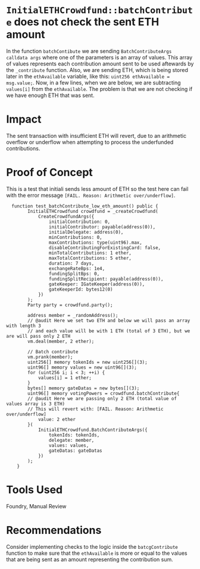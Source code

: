 
# `InitialETHCrowdfund::batchContribute` does not check the sent ETH amount

In the function `batchContibute` we are sending `BatchContributeArgs calldata args` where one of the parameters is an array of values. This array of values represents each contribution amount sent to be used aftewards by the `_contribute` function. Also, we are sending ETH, which is being stored later in the `ethAvailable` variable, like this: `uint256 ethAvailable = msg.value;`. Now, in a few lines, when we are below, we are subtracting `values[i]` from the `ethAvailable`. The problem is that we are not checking if we have enough ETH that was sent.

# Impact

The sent transaction with insufficient ETH will revert, due to an arithmetic overflow or underflow when attempting to process the underfunded contributions.

# Proof of Concept

This is a test that initiali sends less amount of ETH so the test here can fail with the error message `[FAIL. Reason: Arithmetic over/underflow]`.

```solidity
  function test_batchContribute_low_eth_amount() public {
        InitialETHCrowdfund crowdfund = _createCrowdfund(
            CreateCrowdfundArgs({
                initialContribution: 0,
                initialContributor: payable(address(0)),
                initialDelegate: address(0),
                minContributions: 0,
                maxContributions: type(uint96).max,
                disableContributingForExistingCard: false,
                minTotalContributions: 1 ether,
                maxTotalContributions: 5 ether,
                duration: 7 days,
                exchangeRateBps: 1e4,
                fundingSplitBps: 0,
                fundingSplitRecipient: payable(address(0)),
                gateKeeper: IGateKeeper(address(0)),
                gateKeeperId: bytes12(0)
            })
        );
        Party party = crowdfund.party();

        address member = _randomAddress();
        // @audit Here we set two ETH and below we will pass an array with length 3
        // and each value will be with 1 ETH (total of 3 ETH), but we are will pass only 2 ETH
        vm.deal(member, 2 ether);

        // Batch contribute
        vm.prank(member);
        uint256[] memory tokenIds = new uint256[](3);
        uint96[] memory values = new uint96[](3);
        for (uint256 i; i < 3; ++i) {
            values[i] = 1 ether;
        }
        bytes[] memory gateDatas = new bytes[](3);
        uint96[] memory votingPowers = crowdfund.batchContribute{
        // @audit Here we are passing only 2 ETH (total value of values array is 3 ETH)
        // This will revert with: [FAIL. Reason: Arithmetic over/underflow]
            value: 2 ether
        }(
            InitialETHCrowdfund.BatchContributeArgs({
                tokenIds: tokenIds,
                delegate: member,
                values: values,
                gateDatas: gateDatas
            })
        );
    }
```

# Tools Used

Foundry, Manual Review

# Recommendations

Consider implementing checks to the logic inside the `batcgContribute` function to make sure that the `ethAvailable` is more or equal to the values that are being sent as an amount representing the contribution sum.
